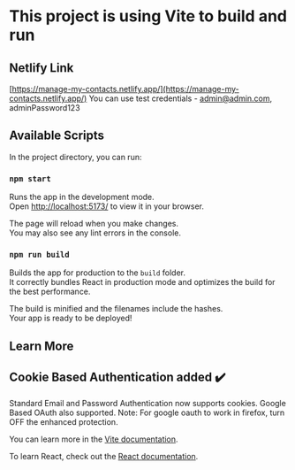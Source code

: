 # This project is using Vite to build and run

## Netlify Link
[https://manage-my-contacts.netlify.app/](https://manage-my-contacts.netlify.app/)
You can use test credentials - admin@admin.com, adminPassword123

## Available Scripts

In the project directory, you can run:

### `npm start`

Runs the app in the development mode.\
Open [http://localhost:5173/](http://localhost:5173/) to view it in your browser.

The page will reload when you make changes.\
You may also see any lint errors in the console.

### `npm run build`

Builds the app for production to the `build` folder.\
It correctly bundles React in production mode and optimizes the build for the best performance.

The build is minified and the filenames include the hashes.\
Your app is ready to be deployed!
## Learn More


## Cookie Based Authentication added ✔️
Standard Email and Password Authentication now supports cookies.
Google Based OAuth also supported.
Note:  For google oauth to work in firefox, turn OFF the enhanced protection.

You can learn more in the [Vite documentation](https://vitejs.dev/guide/).

To learn React, check out the [React documentation](https://reactjs.org/).

